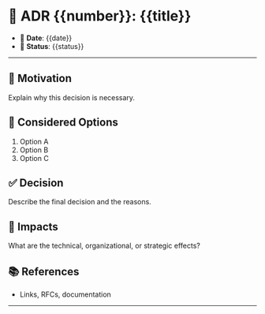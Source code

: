 # 🧠 ADR {{number}}: {{title}}

- 📅 **Date**: {{date}}
- 📌 **Status**: {{status}}

---

## 🔎 Motivation

Explain why this decision is necessary.

## 🧭 Considered Options

1. Option A
2. Option B
3. Option C

## ✅ Decision

Describe the final decision and the reasons.

## 🔁 Impacts

What are the technical, organizational, or strategic effects?

## 📚 References

- Links, RFCs, documentation

---
